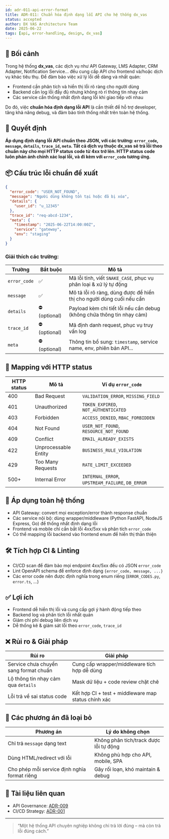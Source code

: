 ```yaml
---
id: adr-011-api-error-format
title: ADR-011: Chuẩn hóa định dạng lỗi API cho hệ thống dx_vas
status: accepted
author: DX VAS Architecture Team
date: 2025-06-22
tags: [api, error-handling, design, dx_vas]
---
```


## 📌 Bối cảnh

Trong hệ thống **dx_vas**, các dịch vụ như API Gateway, LMS Adapter, CRM Adapter, Notification Service... đều cung cấp API cho frontend và/hoặc dịch vụ khác tiêu thụ. Để đảm bảo việc xử lý lỗi dễ dàng và nhất quán:
- Frontend cần phân tích và hiển thị lỗi rõ ràng cho người dùng
- Backend cần log lỗi đầy đủ nhưng không rò rỉ thông tin nhạy cảm
- Các service cần thống nhất định dạng lỗi khi giao tiếp với nhau

Do đó, việc **chuẩn hóa định dạng lỗi API** là cần thiết để hỗ trợ developer, tăng khả năng debug, và đảm bảo tính thống nhất trên toàn hệ thống.

## 🧠 Quyết định

**Áp dụng định dạng lỗi API chuẩn theo JSON, với các trường: `error_code`, `message`, `details`, `trace_id`, `meta`. Tất cả dịch vụ thuộc dx_vas sẽ trả lỗi theo chuẩn này cho mọi HTTP status code từ 4xx trở lên. HTTP status code luôn phản ánh chính xác loại lỗi, và đi kèm với `error_code` tương ứng.**

## 📦 Cấu trúc lỗi chuẩn đề xuất

```json
{
  "error_code": "USER_NOT_FOUND",
  "message": "Người dùng không tồn tại hoặc đã bị xóa",
  "details": {
    "user_id": "u_12345"
  },
  "trace_id": "req-abcd-1234",
  "meta": {
    "timestamp": "2025-06-22T14:00:00Z",
    "service": "gateway",
    "env": "staging"
  }
}
```

### Giải thích các trường:
| Trường | Bắt buộc | Mô tả |
|--------|----------|------|
| `error_code` | ✅ | Mã lỗi tĩnh, viết `SNAKE_CASE`, phục vụ phân loại & xử lý tự động |
| `message` | ✅ | Mô tả lỗi rõ ràng, dùng được để hiển thị cho người dùng cuối nếu cần |
| `details` | ⛔ (optional) | Payload kèm chi tiết lỗi nếu cần debug (không chứa thông tin nhạy cảm) |
| `trace_id` | ⛔ (optional) | Mã định danh request, phục vụ truy vấn log | 
| `meta` | ⛔ (optional) | Thông tin bổ sung: `timestamp`, service name, env, phiên bản API... |

## 🔧 Mapping với HTTP status

| HTTP status | Mô tả | Ví dụ `error_code` |
|-------------|-------|---------------------|
| 400 | Bad Request | `VALIDATION_ERROR`, `MISSING_FIELD` |
| 401 | Unauthorized | `TOKEN_EXPIRED`, `NOT_AUTHENTICATED` |
| 403 | Forbidden | `ACCESS_DENIED`, `RBAC_FORBIDDEN` |
| 404 | Not Found | `USER_NOT_FOUND`, `RESOURCE_NOT_FOUND` |
| 409 | Conflict | `EMAIL_ALREADY_EXISTS` |
| 422 | Unprocessable Entity | `BUSINESS_RULE_VIOLATION` |
| 429 | Too Many Requests | `RATE_LIMIT_EXCEEDED` |
| 500+ | Internal Error | `INTERNAL_ERROR`, `UPSTREAM_FAILURE`, `DB_ERROR` |

## 🔄 Áp dụng toàn hệ thống

- API Gateway: convert mọi exception/error thành response chuẩn
- Các service nội bộ: dùng wrapper/middleware (Python FastAPI, NodeJS Express, Go) để thống nhất định dạng lỗi
- Frontend và mobile chỉ cần bắt lỗi 4xx/5xx và phân tích `error_code`
- Có thể mapping lỗi backend vào frontend enum để hiển thị thân thiện

## 🛠 Tích hợp CI & Linting

- CI/CD scan để đảm bảo mọi endpoint 4xx/5xx đều có JSON `error_code`
- Lint OpenAPI schema để enforce định dạng `{error_code, message, ...}`
- Các error code nên được định nghĩa trong enum riêng (`ERROR_CODES.py`, `error.ts`, ...)

## ✅ Lợi ích

- Frontend dễ hiển thị lỗi và cung cấp gợi ý hành động tiếp theo
- Backend log và phân tích lỗi nhất quán
- Giảm chi phí debug liên dịch vụ
- Dễ thống kê & giám sát lỗi theo `error_code`, `trace_id`

## ❌ Rủi ro & Giải pháp

| Rủi ro | Giải pháp |
|--------|-----------|
| Service chưa chuyển sang format chuẩn | Cung cấp wrapper/middleware tích hợp dễ dùng |
| Lộ thông tin nhạy cảm qua `details` | Mask dữ liệu + code review chặt chẽ |
| Lỗi trả về sai status code | Kết hợp CI + test + middleware map status chính xác |

## 🔄 Các phương án đã loại bỏ

| Phương án | Lý do không chọn |
|-----------|------------------|
| Chỉ trả `message` dạng text | Không phân tích/track được lỗi tự động |
| Dùng HTML/redirect với lỗi | Không phù hợp cho API, mobile, SPA |
| Cho phép mỗi service định nghĩa format riêng | Gây rối loạn, khó maintain & debug |

## 📎 Tài liệu liên quan

- API Governance: [ADR-009](./adr-009-api-governance.md)
- CI/CD Strategy: [ADR-001](./adr-001-ci-cd.md)

---
> “Một hệ thống API chuyên nghiệp không chỉ trả lời đúng – mà còn trả lỗi đúng cách.”
